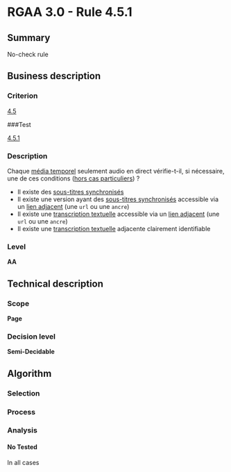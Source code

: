 # RGAA 3.0 -  Rule 4.5.1

## Summary

No-check rule

## Business description

### Criterion

[4.5](http://disic.github.io/rgaa_referentiel_en/RGAA3.0_Criteria_English_version_v1.html#crit-4-5)

###Test

[4.5.1](http://disic.github.io/rgaa_referentiel_en/RGAA3.0_Criteria_English_version_v1.html#test-4-5-1)

### Description

Chaque <a href="http://references.modernisation.gouv.fr/referentiel-technique-0#mMediaTemp">m&eacute;dia temporel</a> seulement audio en direct v&eacute;rifie-t-il, si n&eacute;cessaire, une de ces conditions (<a href="http://references.modernisation.gouv.fr/referentiel-technique-0#cpCrit4-" title="Cas particuliers pour le crit&egrave;re 4.5">hors cas particuliers</a>) ? 
 
 *  Il existe des <a href="http://references.modernisation.gouv.fr/referentiel-technique-0#mSsTitreSynchro">sous-titres synchronis&eacute;s</a> 
 *  Il existe une version ayant des <a href="http://references.modernisation.gouv.fr/referentiel-technique-0#mSsTitreSynchro">sous-titres synchronis&eacute;s</a> accessible via un <a href="http://references.modernisation.gouv.fr/referentiel-technique-0#mLienAdj">lien adjacent</a> (une `url` ou une `ancre`) 
 *  Il existe une <a href="http://references.modernisation.gouv.fr/referentiel-technique-0#mTranscriptTextuel">transcription textuelle</a> accessible via un <a href="http://references.modernisation.gouv.fr/referentiel-technique-0#mLienAdj">lien adjacent</a> (une `url` ou une `ancre`) 
 *  Il existe une <a href="http://references.modernisation.gouv.fr/referentiel-technique-0#mTranscriptTextuel">transcription textuelle</a> adjacente clairement identifiable 


### Level

**AA**

## Technical description

### Scope

**Page**

### Decision level

**Semi-Decidable**

## Algorithm

### Selection

### Process

### Analysis

#### No Tested 

In all cases
